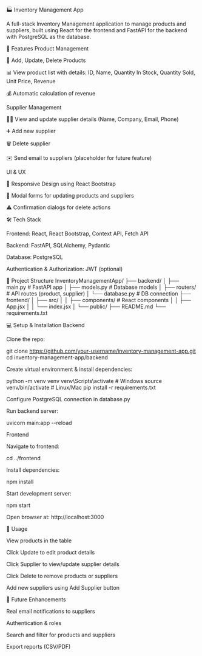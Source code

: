 🏭 Inventory Management App

A full-stack Inventory Management application to manage products and suppliers, built using React for the frontend and FastAPI for the backend with PostgreSQL as the database.

🚀 Features
Product Management

🛒 Add, Update, Delete Products

📊 View product list with details: ID, Name, Quantity In Stock, Quantity Sold, Unit Price, Revenue

💰 Automatic calculation of revenue

Supplier Management

🧑‍💼 View and update supplier details (Name, Company, Email, Phone)

➕ Add new supplier

🗑️ Delete supplier

✉️ Send email to suppliers (placeholder for future feature)

UI & UX

📱 Responsive Design using React Bootstrap

🔄 Modal forms for updating products and suppliers

⚠️ Confirmation dialogs for delete actions

🛠️ Tech Stack

Frontend: React, React Bootstrap, Context API, Fetch API

Backend: FastAPI, SQLAlchemy, Pydantic

Database: PostgreSQL

Authentication & Authorization: JWT (optional)

📁 Project Structure
InventoryManagementApp/
├── backend/
│   ├── main.py          # FastAPI app
│   ├── models.py        # Database models
│   ├── routers/         # API routes (product, supplier)
│   └── database.py      # DB connection
├── frontend/
│   ├── src/
│   │   ├── components/  # React components
│   │   ├── App.jsx
│   │   └── index.jsx
│   └── public/
├── README.md
└── requirements.txt

💻 Setup & Installation
Backend

Clone the repo:

git clone https://github.com/your-username/inventory-management-app.git
cd inventory-management-app/backend


Create virtual environment & install dependencies:

python -m venv venv
venv\Scripts\activate      # Windows
source venv/bin/activate   # Linux/Mac
pip install -r requirements.txt


Configure PostgreSQL connection in database.py

Run backend server:

uvicorn main:app --reload

Frontend

Navigate to frontend:

cd ../frontend


Install dependencies:

npm install


Start development server:

npm start


Open browser at: http://localhost:3000

📌 Usage

View products in the table

Click Update to edit product details

Click Supplier to view/update supplier details

Click Delete to remove products or suppliers

Add new suppliers using Add Supplier button

🔮 Future Enhancements

Real email notifications to suppliers

Authentication & roles

Search and filter for products and suppliers

Export reports (CSV/PDF)
